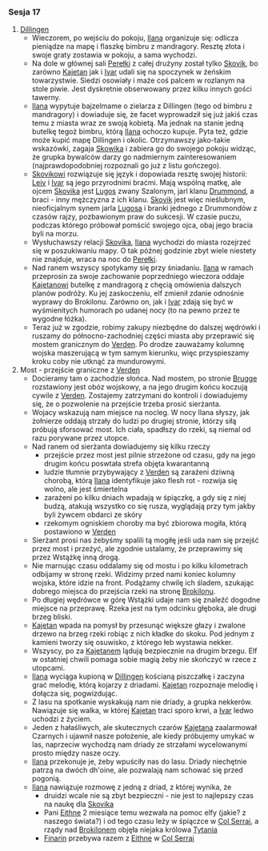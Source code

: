 ### Sesja 17
1. [Dillingen](#l_dillingen)
	* Wieczorem, po wejściu do pokoju, [Ilana](#p_ilana) organizuje się: odlicza pieniądze na mapę i flaszkę bimbru z mandragory. Resztę złota i swoje graty zostawia w pokoju, a sama wychodzi.
	* Na dole w głównej sali [Perełki](#l_perelka) z całej drużyny został tylko [Skovik](#p_skovik), bo zarówno [Kajetan](#p_kajetan) jak i [Ivar](#p_ivar) udali się na spoczynek w żeńskim towarzystwie. Siedzi osowiały i maże coś palcem w rozlanym na stole piwie. Jest dyskretnie obserwowany przez kilku innych gości tawerny.
	* [Ilana](#p_ilana) wypytuje bajzelmame o zielarza z Dillingen (tego od bimbru z mandragory) i dowiaduje się, że facet wyprowadził się już jakiś czas temu z miasta wraz ze swoją kobietą. Ma jednak na stanie jedną butelkę tegoż bimbru, którą [Ilana](#p_ilana) ochoczo kupuje. Pyta też, gdzie może kupić mapę Dillingen i okolic. Otrzymawszy jako-takie wskazówki, zagaja [Skowika](#p_skovik) i zabiera go do swojego pokoju widząc, że grupka bywalców darzy go nadmiernym zainteresowaniem (najprawdopodobniej rozpoznali go już z listu gończego).
	* [Skovikowi](#p_skovik) rozwiązuje się język i dopowiada resztę swojej historii: [Leiv](#p_leiv) i [Ivar](#p_ivar) są jego przyrodnimi braćmi. Mają wspólną matkę, ale ojcem [Skovika](#p_skovik) jest [Lugos](#p_lugos) zwany Szalonym, jarl klanu [Drummond](p_drummond), a braci - inny mężczyzna z ich klanu. [Skovik](#p_skovik) jest więc nieślubnym, nieoficjalnym synem jarla [Lugosa](#p_lugos) i branki jednego z Drummondów z czasów rajzy, pozbawionym praw do sukcesji. W czasie puczu, podczas którego próbował pomścić swojego ojca, obaj jego bracia byli na morzu.
	* Wysłuchawszy relacji [Skovika](#p_skovik), [Ilana](#p_ilana) wychodzi do miasta rozejrzeć się w poszukiwaniu mapy. O tak późnej godzinie zbyt wiele niestety nie znajduje, wraca na noc do [Perełki](#l_perelka).
	* Nad ranem wszyscy spotykamy się przy śniadaniu. [Ilana](#p_ilana) w ramach przeprosin za swoje zachowanie poprzedniego wieczora oddaje [Kajetanowi](#p_kajetan) butelkę z mandragorą z chęcią omówienia dalszych planów podróży. Ku jej zaskoczeniu, elf zmienił zdanie odnośnie wyprawy do Brokilonu. Zarówno on, jak i [Ivar](#p_ivar) zdają się być w wyśmienitych humorach po udanej nocy (to na pewno przez te wygodne łóżka).
	* Teraz już w zgodzie, robimy zakupy niezbędne do dalszej wędrówki i ruszamy do północno-zachodniej części miasta aby przeprawić się mostem granicznym do [Verden](#l_verden). Po drodze zauważamy kolumnę wojska maszerującą w tym samym kierunku, więc przyspieszamy kroku coby nie utknąć za mundurowymi.
2. Most - przejście graniczne z [Verden](#l_verden)
	* Docieramy tam o zachodzie słońca. Nad mostem, po stronie [Brugge](#l_brugge) rozstawiony jest obóz wojskowy, a na jego drugim końcu koczują cywile z [Verden](#l_verden). Zostajemy zatrzymani do kontroli i dowiadujemy się, że o pozwolenie na przejście trzeba prosić sierżanta. 
	* Wojacy wskazują nam miejsce na nocleg. W nocy Ilana słyszy, jak żołnierze oddają strzały do ludzi po drugiej stronie, którzy siłą próbują sforsować most. Ich ciała, spadłszy do rzeki, są niemal od razu porywane przez utopce.
	* Nad ranem od sierżanta dowiadujemy się kilku rzeczy
		* przejście przez most jest pilnie strzeżone od czasu, gdy na jego drugim końcu poswtała strefa objęta kwarantanną
		* ludzie tłumnie przybywający z [Verden](#l_verden) są zarażeni dziwną chorobą, którą [Ilana](#p_ilana) identyfikuje jako flesh rot - rozwija się wolno, ale jest śmiertelna
		* zarażeni po kilku dniach wpadają w śpiączkę, a gdy się z niej budzą, atakują wszystko co się rusza, wyglądają przy tym jakby byli żywcem obdarci ze skóry 
		* rzekomym ogniskiem choroby ma być zbiorowa mogiła, którą postawiono w [Verden](#l_verden)
	* Sierżant prosi nas żebyśmy spalili tą mogiłę jeśli uda nam się przejść przez most i przeżyć, ale zgodnie ustalamy, że przeprawimy się przez Wstążkę inną drogą.
	* Nie marnując czasu oddalamy się od mostu i po kilku kilometrach odbijamy w stronę rzeki. Widzimy przed nami koniec kolumny wojska, które idzie na front. Podążamy chwilę ich śladem, szukając dobrego miejsca do przejścia rzeki na stronę [Brokilonu](#l_brokilon).
	* Po długiej wędrówce w górę Wstążki udaje nam się znaleźć dogodne miejsce na przeprawę. Rzeka jest na tym odcinku głęboka, ale drugi brzeg bliski. 
	* [Kajetan](#p_kajetan) wpada na pomysł by przesunąć większe głazy i zwalone drzewo na brzeg rzeki robiąc z nich kładke do skoku. Pod jednym z kamieni tworzy się osuwisko, z którego łeb wystawia nekker.
	* Wszyscy, po za [Kajetanem](#p_kajetan) lądują bezpiecznie na drugim brzegu. Elf w ostatniej chwili pomaga sobie magią żeby nie skończyć w rzece z utopcami.
	* [Ilana](#p_ilana) wyciąga kupioną w [Dillingen](#l_dillingen) kościaną piszczałkę i zaczyna grać melodię, którą kojarzy z driadami. [Kajetan](#p_kajetan) rozpoznaje melodię i dołącza się, pogwizdując.
	* Z lasu na spotkanie wyskakują nam nie driady, a grupka nekkerów. Nawiązuje się walka, w której [Kajetan](#p_kajetan) traci sporo krwi, a [Ivar](#p_ivar) ledwo uchodzi z życiem.
	* Jeden z hałaśliwych, ale skutecznych czarów [Kajetana](#p_kajetan) zaalarmował Czarnych i ujawnił nasze położenie, ale kiedy próbujemy umykać w las, naprzeciw wychodzą nam driady ze strzałami wycelowanymi prosto między nasze oczy.
	* [Ilana](#p_ilana) przekonuje je, żeby wpuściły nas do lasu. Driady niechętnie patrzą na dwóch dh'oine, ale pozwalają nam schować się przed pogonią.
	* [Ilana](#p_ilana) nawiązuje rozmowę z jedną z driad, z której wynika, że 
		* druidzi wcale nie są zbyt bezpieczni - nie jest to najlepszy czas na naukę dla [Skovika](#p_skovik)
		* Pani [Eithne](#p_eithne) 2 miesiące temu wezwała na pomoc elfy (jakie? z naszego świata?) i od tego czasu leży w śpiączce w [Col Serrai](#l_col_serrai), a rządy nad [Brokilonem](#l_brokilon) objęła niejaka królowa [Tytania](#p_tytania)
		* [Finarin](#p_druid_finarrin) przebywa razem z [Eithne](#p_eithne) w [Col Serrai](#l_col_serrai)
